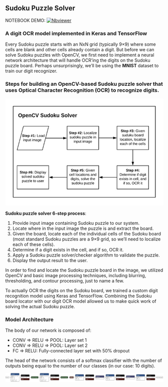 
## Sudoku Puzzle Solver

NOTEBOOK DEMO:  [![Nbviewer](https://github.com/jupyter/design/blob/main/logos/Badges/nbviewer_badge.svg)](https://nbviewer.jupyter.org/github/shejz/OCR/blob/main/Sudoku%20Puzzle%20Solver/opencv_sudoku_solver.ipynb)


### A digit OCR model implemented in Keras and TensorFlow

Every Sudoku puzzle starts with an NxN grid (typically 9×9) where some cells are blank and other cells already contain a digit. But before we can solve Sudoku puzzles with OpenCV, we first need to implement a neural network architecture that will handle OCR’ing the digits on the Sudoku puzzle board. Perhaps unsurprisingly, we’ll be using the **MNIST** dataset to train our digit recognizer.

### Steps for building an OpenCV-based Sudoku puzzle solver that uses Optical Character Recognition (OCR) to recognize digits.

![](https://github.com/shejz/OCR/blob/main/Sudoku%20Puzzle%20Solver/soduko_pipeline.jpg)

**Sudoku puzzle solver 6-step process**:
1. Provide input image containing Sudoku puzzle to our system.
2. Locate where in the input image the puzzle is and extract the board.
3. Given the board, locate each of the individual cells of the Sudoku board (most standard Sudoku puzzles are a 9×9 grid, so we’ll need to localize each of these cells).
4. Determine if a digit exists in the cell, and if so, OCR it.
5. Apply a Sudoku puzzle solver/checker algorithm to validate the puzzle.
6. Display the output result to the user.

In order to find and locate the Sudoku puzzle board in the image, we utilized OpenCV and basic image processing techniques, including blurring, thresholding, and contour processing, just to name a few.

To actually OCR the digits on the Sudoku board, we trained a custom digit recognition model using Keras and TensorFlow. Combining the Sudoku board locator with our digit OCR model allowed us to make quick work of solving the actual Sudoku puzzle.

### Model Architecture

The body of our network is composed of:

- CONV => RELU => POOL: Layer set 1
- CONV => RELU => POOL: Layer set 2
- FC => RELU: Fully-connected layer set with 50% dropout

The head of the network consists of a softmax classifier with the number of outputs being equal to the number of our classes (in our case: 10 digits).

![](https://github.com/shejz/OCR/blob/main/Sudoku%20Puzzle%20Solver/output/digit_classifier.h5.png)
